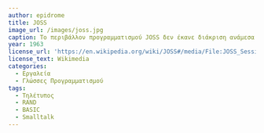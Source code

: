 ```yaml
---
author: epidrome
title: JOSS 
image_url: /images/joss.jpg
caption: Το περιβάλλον προγραμματισμού JOSS δεν έκανε διάκριση ανάμεσα στη γλώσσα προγραμματισμού και στο λειτουργικό σύστημα και επηρέασε την έκδοση της BASIC για μικροϋπολογιστές της δεκαετίας του 1980, γιατί βασιζόταν σε μια σύγχρονη αλληλεπίδραση ανθρώπου και υπολογιστή, σε αντίθεση με τα συστήματα εκείνης της εποχής, τα οποία βασίζονταν, κυρίως, σε εργασίες δέσμης. Επίσης, η JOSS δείχνει την κατανόηση της διάδρασης ως μια διαλογική επικοινωνία ανθρώπου-υπολογιστή και ταυτόχρονα αποτυπώνει τον ρόλο των συσκευών διάδρασης σε αυτόν τον διάλογο, που στην περίπτωση της ήταν ο τηλέτυπος.
year: 1963 
license_url: 'https://en.wikipedia.org/wiki/JOSS#/media/File:JOSS_Session.jpg' 
license_text: Wikimedia 
categories:
  - Εργαλεία
  - Γλώσσες Προγραμματισμού
tags:
  - Τηλέτυπος 
  - RAND
  - BASIC
  - Smalltalk
---
```

